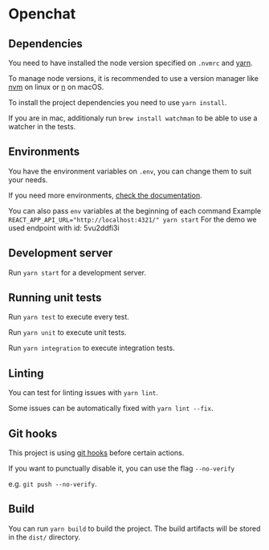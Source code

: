 # Openchat

## Dependencies

You need to have installed the node version specified on `.nvmrc` and [yarn](https://yarnpkg.com/lang/en/).

To manage node versions, it is recommended to use a version manager like [nvm](https://github.com/creationix/nvm) on linux or [n](https://github.com/tj/n) on macOS.

To install the project dependencies you need to use `yarn install`.

If you are in mac, additionaly run `brew install watchman` to be able to use a watcher in the tests.

## Environments

You have the environment variables on `.env`, you can change them to suit your needs.

If you need more environments, [check the documentation](https://github.com/facebook/create-react-app/blob/next/packages/react-scripts/template/README.md#what-other-env-files-can-be-used).

You can also pass `env` variables at the beginning of each command
Example `REACT_APP_API_URL="http://localhost:4321/" yarn start`
For the demo we used endpoint with id: 5vu2ddfi3i 

## Development server

Run `yarn start` for a development server.

## Running unit tests

Run `yarn test` to execute every test.

Run `yarn unit` to execute unit tests.

Run `yarn integration` to execute integration tests.

## Linting

You can test for linting issues with `yarn lint`.

Some issues can be automatically fixed with `yarn lint --fix`.

## Git hooks

This project is using [git hooks](http://githooks.com/) before certain actions.

If you want to punctually disable it, you can use the flag `--no-verify`

e.g. `git push --no-verify`.

## Build

You can run `yarn build` to build the project.
The build artifacts will be stored in the `dist/` directory.
